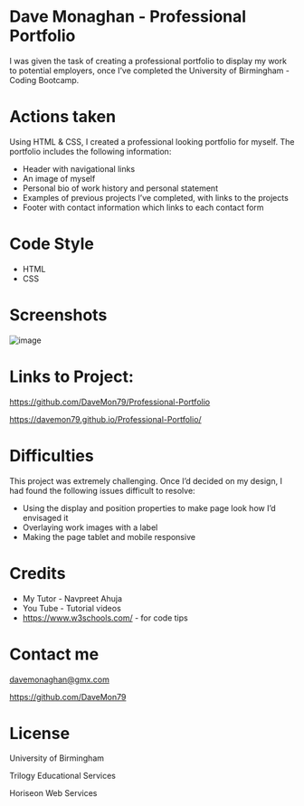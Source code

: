 # Dave Monaghan - Professional Portfolio

I was given the task of creating a professional portfolio to display my work to potential employers, once I’ve completed the University of Birmingham - Coding Bootcamp. 

# Actions taken 

Using HTML & CSS, I created a professional looking portfolio for myself. The portfolio includes the following information:

* Header with navigational links
* An image of myself
* Personal bio of work history and personal statement
* Examples of previous projects I’ve completed, with links to the projects
* Footer with contact information which links to each contact form 


# Code Style

* HTML 
* CSS


# Screenshots

![image](https://user-images.githubusercontent.com/103275458/178142366-8a6b5d02-4cbd-429e-9ec2-53a81c6e7fee.png)


# Links to Project:

https://github.com/DaveMon79/Professional-Portfolio

https://davemon79.github.io/Professional-Portfolio/


# Difficulties

This project was extremely challenging. Once I’d decided on my design, I had found the following issues difficult to resolve:

* Using the display and position properties to make page look how I’d envisaged it
* Overlaying work images with a label
* Making the page tablet and mobile responsive


# Credits

* My Tutor - Navpreet Ahuja 
* You Tube - Tutorial videos
* https://www.w3schools.com/ - for code tips


# Contact me

davemonaghan@gmx.com 

https://github.com/DaveMon79


# License

University of Birmingham

Trilogy Educational Services

Horiseon Web Services
